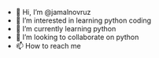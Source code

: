 - 👋 Hi, I’m @jamalnovruz
- 👀 I’m interested in learning python coding
- 🌱 I’m currently learning python 
- 💞️ I’m looking to collaborate on python
- 📫 How to reach me 

<!---
jamalnovruz/jamalnovruz is a ✨ special ✨ repository because its `README.md` (this file) appears on your GitHub profile.
You can click the Preview link to take a look at your changes.
--->
